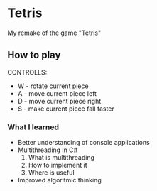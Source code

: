 # Tetris
My remake of the game "Tetris"

## How to play
CONTROLLS:
* W - rotate current piece
* A - move current piece left
* D - move current piece right
* S - make current piece fall faster

### What I learned
* Better understanding of console applications
* Multithreading in C#
    1. What is multithreading
    2. How to implement it
    3. Where is useful
* Improved algoritmic thinking
